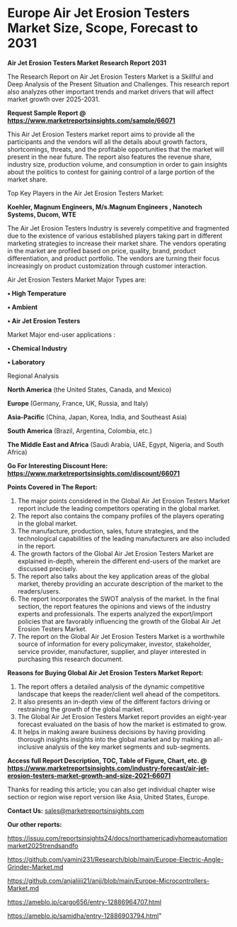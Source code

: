 # Europe Air Jet Erosion Testers Market Size, Scope, Forecast to 2031

<strong>Air Jet Erosion Testers Market Research Report 2031</strong>

The Research Report on Air Jet Erosion Testers Market is a Skillful and Deep Analysis of the Present Situation and Challenges. This research report also analyzes other important trends and market drivers that will affect market growth over 2025-2031.

<strong>Request Sample Report @ <a href=https://www.marketreportsinsights.com/sample/66071>https://www.marketreportsinsights.com/sample/66071</a></strong>

This Air Jet Erosion Testers market report aims to provide all the participants and the vendors will all the details about growth factors, shortcomings, threats, and the profitable opportunities that the market will present in the near future. The report also features the revenue share, industry size, production volume, and consumption in order to gain insights about the politics to contest for gaining control of a large portion of the market share.

Top Key Players in the Air Jet Erosion Testers Market:

<strong>Koehler, Magnum Engineers, M/s.Magnum Engineers , Nanotech Systems, Ducom, WTE</strong>

The Air Jet Erosion Testers Industry is severely competitive and fragmented due to the existence of various established players taking part in different marketing strategies to increase their market share. The vendors operating in the market are profiled based on price, quality, brand, product differentiation, and product portfolio. The vendors are turning their focus increasingly on product customization through customer interaction.

Air Jet Erosion Testers Market Major Types are:

<strong>• High Temperature

• Ambient

• Air Jet Erosion Testers</strong>

Market Major end-user applications :

<strong>• Chemical Industry

• Laboratory</strong>

Regional Analysis

</u><strong><b>North America</b></strong> (the United States, Canada, and Mexico)

<strong><b>Europe </b></strong>(Germany, France, UK, Russia, and Italy)

<strong><b>Asia-Pacific</b></strong> (China, Japan, Korea, India, and Southeast Asia)

<strong><b>South America</b></strong> (Brazil, Argentina, Colombia, etc.)

<strong><b>The Middle East and Africa</b></strong> (Saudi Arabia, UAE, Egypt, Nigeria, and South Africa)

<strong>Go For Interesting Discount Here: <a href=https://www.marketreportsinsights.com/discount/66071>https://www.marketreportsinsights.com/discount/66071</a></strong>

<strong>Points Covered in The Report:</strong>
<ol>
  <li>The major points considered in the Global Air Jet Erosion Testers Market report include the leading competitors operating in the global market.</li>
  <li>The report also contains the company profiles of the players operating in the global market.</li>
  <li>The manufacture, production, sales, future strategies, and the technological capabilities of the leading manufacturers are also included in the report.</li>
  <li>The growth factors of the Global Air Jet Erosion Testers Market are explained in-depth, wherein the different end-users of the market are discussed precisely.</li>
  <li>The report also talks about the key application areas of the global market, thereby providing an accurate description of the market to the readers/users.</li>
  <li>The report incorporates the SWOT analysis of the market. In the final section, the report features the opinions and views of the industry experts and professionals. The experts analyzed the export/import policies that are favorably influencing the growth of the Global Air Jet Erosion Testers Market.</li>
  <li>The report on the Global Air Jet Erosion Testers Market is a worthwhile source of information for every policymaker, investor, stakeholder, service provider, manufacturer, supplier, and player interested in purchasing this research document.</li>
</ol>
<strong>Reasons for Buying Global Air Jet Erosion Testers Market Report:</strong>

<ol>
  <li>The report offers a detailed analysis of the dynamic competitive landscape that keeps the reader/client well ahead of the competitors.</li>
  <li>It also presents an in-depth view of the different factors driving or restraining the growth of the global market.</li>
  <li>The Global Air Jet Erosion Testers Market report provides an eight-year forecast evaluated on the basis of how the market is estimated to grow.</li>
  <li>It helps in making aware business decisions by having providing thorough insights insights into the global market and by making an all-inclusive analysis of the key market segments and sub-segments.</li>
</ol>
<strong>Access full Report Description, TOC, Table of Figure, Chart, etc. @ <a href=https://www.marketreportsinsights.com/industry-forecast/air-jet-erosion-testers-market-growth-and-size-2021-66071>https://www.marketreportsinsights.com/industry-forecast/air-jet-erosion-testers-market-growth-and-size-2021-66071</a></strong>


Thanks for reading this article; you can also get individual chapter wise section or region wise report version like Asia, United States, Europe.

<strong>Contact Us:</strong>
sales@marketreportsinsights.com

<strong>Our other reports:</strong>

<a href=https://issuu.com/reportsinsights24/docs/northamericadiyhomeautomationmarket2025trendsandfo>https://issuu.com/reportsinsights24/docs/northamericadiyhomeautomationmarket2025trendsandfo</a>

<a href=https://github.com/yamini231/Research/blob/main/Europe-Electric-Angle-Grinder-Market.md>https://github.com/yamini231/Research/blob/main/Europe-Electric-Angle-Grinder-Market.md</a>

<a href=https://github.com/anjaliiii21/anjj/blob/main/Europe-Microcontrollers-Market.md>https://github.com/anjaliiii21/anjj/blob/main/Europe-Microcontrollers-Market.md</a>

<a href=https://ameblo.jp/cargo656/entry-12886964707.html>https://ameblo.jp/cargo656/entry-12886964707.html</a>

<a href=https://ameblo.jp/samidha/entry-12886903794.html>https://ameblo.jp/samidha/entry-12886903794.html</a>"

